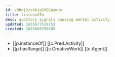 ```yaml
---
id: v8hoj2zzXAjq2XBS4zmho
title: listenedTo
desc: auditory signals causing mental activity
updated: 1635677519753
created: 1635668799405
---
```



- [[p.instanceOf]] [[c.Pred.Activity]]
- [[p.hasRange]] [[c.CreativeWork]] [[c.Agent]]
